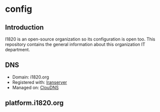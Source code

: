 # config
## Introduction
I1820 is an open-source organization so its configuration is open too.
This repository contains the general information about this organization IT department.

## DNS
- Domain: i1820.org
- Registered with: [Iranserver](https://iranserver.com)
- Managed on: [ClouDNS](https://asia.cloudns.net)

## platform.i1820.org
